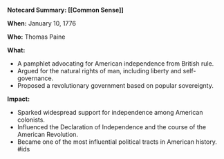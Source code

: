 **Notecard Summary: [[Common Sense]]**

**When:** January 10, 1776

**Who:** Thomas Paine

**What:**

* A pamphlet advocating for American independence from British rule.
* Argued for the natural rights of man, including liberty and self-governance.
* Proposed a revolutionary government based on popular sovereignty.

**Impact:**

* Sparked widespread support for independence among American colonists.
* Influenced the Declaration of Independence and the course of the American Revolution.
* Became one of the most influential political tracts in American history.
#ids